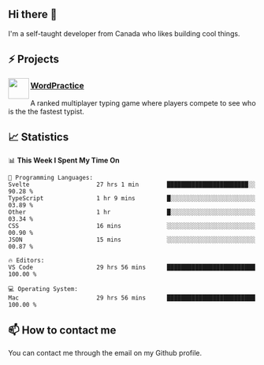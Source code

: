 <h2>Hi there 👋</h2>

<p>I'm a self-taught developer from Canada who likes building cool things.</p>

<h2>⚡ Projects</h2>

<img align="left" src="https://i.imgur.com/6RT8VFO.png" width="42" height="42" />
<h3><a target="_blank" href="https://wordpractice.io/">WordPractice</a></h3>
<p>A ranked multiplayer typing game where players compete to see who is the the fastest typist.</p>

<h2>📈 Statistics</h2>

<!--START_SECTION:waka-->
📊 **This Week I Spent My Time On** 

```text
💬 Programming Languages: 
Svelte                   27 hrs 1 min        ███████████████████████░░   90.28 % 
TypeScript               1 hr 9 mins         █░░░░░░░░░░░░░░░░░░░░░░░░   03.89 % 
Other                    1 hr                █░░░░░░░░░░░░░░░░░░░░░░░░   03.34 % 
CSS                      16 mins             ░░░░░░░░░░░░░░░░░░░░░░░░░   00.90 % 
JSON                     15 mins             ░░░░░░░░░░░░░░░░░░░░░░░░░   00.87 % 

🔥 Editors: 
VS Code                  29 hrs 56 mins      █████████████████████████   100.00 % 

💻 Operating System: 
Mac                      29 hrs 56 mins      █████████████████████████   100.00 % 
```


<!--END_SECTION:waka-->

<h2>📫 How to contact me</h2>

You can contact me through the email on my Github profile.

